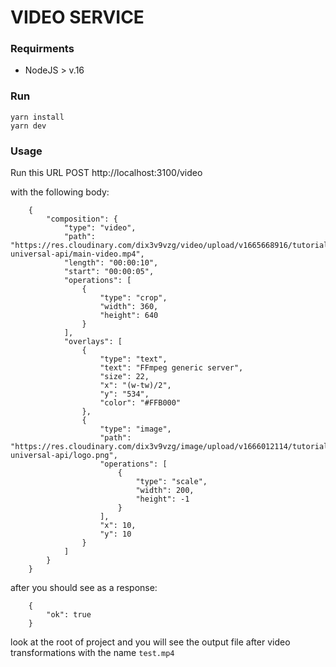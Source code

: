 # VIDEO SERVICE

### Requirments
- NodeJS > v.16

### Run

    yarn install
    yarn dev


### Usage
Run this URL
    POST http://localhost:3100/video

with the following body:
```
    {
        "composition": {
            "type": "video",
            "path": "https://res.cloudinary.com/dix3v9vzg/video/upload/v1665668916/tutorials/ffmpeg-universal-api/main-video.mp4",
            "length": "00:00:10",
            "start": "00:00:05",
            "operations": [
                {
                    "type": "crop",
                    "width": 360,
                    "height": 640
                }
            ],
            "overlays": [
                {
                    "type": "text",
                    "text": "FFmpeg generic server",
                    "size": 22,
                    "x": "(w-tw)/2",
                    "y": "534",
                    "color": "#FFB000"
                },
                {
                    "type": "image",
                    "path": "https://res.cloudinary.com/dix3v9vzg/image/upload/v1666012114/tutorials/ffmpeg-universal-api/logo.png",
                    "operations": [
                        {
                            "type": "scale",
                            "width": 200,
                            "height": -1
                        }
                    ],
                    "x": 10,
                    "y": 10
                }
            ]
        }
    }
```

after you should see as a response:

```
    {
        "ok": true
    }
```
look at the root of project and you will see the output file after video transformations with the name `test.mp4`
